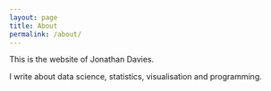 ```yaml
---
layout: page
title: About
permalink: /about/
---
```


This is the website of Jonathan Davies.

I write about data science, statistics, visualisation and programming.

